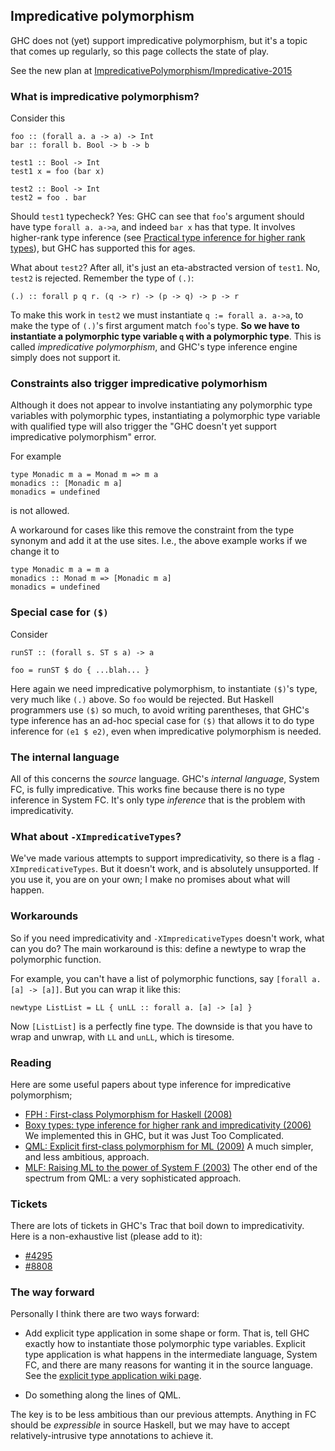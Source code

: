## Impredicative polymorphism


GHC does not (yet) support impredicative polymorphism, but it's a topic that comes up regularly, so this page collects the state of play.


See the new plan at [ImpredicativePolymorphism/Impredicative-2015](impredicative-polymorphism/impredicative-2015)

### What is impredicative polymorphism?


Consider this

```wiki
foo :: (forall a. a -> a) -> Int
bar :: forall b. Bool -> b -> b

test1 :: Bool -> Int
test1 x = foo (bar x)

test2 :: Bool -> Int
test2 = foo . bar
```


Should `test1` typecheck?  Yes: GHC can see that `foo`'s argument should have type `forall a. a->a`, and indeed `bar x` has that type.  It involves higher-rank type inference (see [ Practical type inference for higher rank types](http://research.microsoft.com/en-us/um/people/simonpj/papers/higher-rank/index.htm)), but GHC has supported this for ages.


What about `test2`?  After all, it's just an eta-abstracted version of `test1`.  No, `test2` is rejected.  Remember the type of `(.)`:

```wiki
(.) :: forall p q r. (q -> r) -> (p -> q) -> p -> r
```


To make this work in `test2` we must instantiate `q := forall a. a->a`, to make the type of `(.)`'s first argument match `foo`'s type.  **So we have to instantiate a polymorphic type variable `q` with a polymorphic type**.  This is called *impredicative polymorphism*, and GHC's type inference engine simply does not support it.

### Constraints also trigger impredicative polymorhism


Although it does not appear to involve instantiating any polymorphic type variables with polymorphic types, instantiating a polymorphic type variable with qualified type will also trigger the "GHC doesn't yet support impredicative polymorphism" error.


For example

```wiki
type Monadic m a = Monad m => m a
monadics :: [Monadic m a]
monadics = undefined
```


is not allowed.


A workaround for cases like this remove the constraint from the type synonym and add it at the use sites. I.e., the above example works if we change it to

```wiki
type Monadic m a = m a
monadics :: Monad m => [Monadic m a]
monadics = undefined
```

### Special case for `($)`


Consider

```wiki
runST :: (forall s. ST s a) -> a

foo = runST $ do { ...blah... }
```


Here again we need impredicative polymorphism, to instantiate `($)`'s type, very much like `(.)` above. So `foo` would be rejected.  But Haskell programmers use `($)` so much, to avoid writing parentheses, that GHC's type inference has an ad-hoc special case for `($)` that allows it to do type inference for `(e1 $ e2)`, even when impredicative polymorphism is needed.

### The internal language


All of this concerns the *source* language.  GHC's *internal language*, System FC, is fully impredicative.  This works fine because there is no type inference in System FC.  It's only type *inference* that is the problem with impredicativity.

### What about `-XImpredicativeTypes`?


We've made various attempts to support impredicativity, so there is a flag `-XImpredicativeTypes`.  But it doesn't work, and is absolutely unsupported.  If you use it, you are on your own; I make no promises about what will happen.

### Workarounds


So if you need impredicativity and `-XImpredicativeTypes` doesn't work, what can you do?  The main workaround is this: define a newtype to wrap the polymorphic function.  


For example, you can't have a list of polymorphic functions, say `[forall a. [a] -> [a]]`.  But you can wrap it like this:

```wiki
newtype ListList = LL { unLL :: forall a. [a] -> [a] }
```


Now `[ListList]` is a perfectly fine type.  The downside is that you have to wrap and unwrap, with `LL` and `unLL`, which is tiresome.

### Reading


Here are some useful papers about type inference for impredicative polymorphism;
  

- [ FPH : First-class Polymorphism for Haskell (2008)](http://research.microsoft.com/en-us/um/people/simonpj/papers/boxy/)
- [ Boxy types: type inference for higher rank and impredicativity (2006)](http://research.microsoft.com/en-us/um/people/simonpj/papers/boxy/)  We implemented this in GHC, but it was Just Too Complicated.
- [ QML: Explicit first-class polymorphism for ML (2009)](http://research.microsoft.com/en-us/um/people/crusso/qml/) A much simpler, and less ambitious, approach.
- [ MLF: Raising ML to the power of System F (2003)](http://gallium.inria.fr/~remy/publications.html) The other end of the spectrum from QML: a very sophisticated approach.

### Tickets


There are lots of tickets in GHC's Trac that boil down to impredicativity.  Here is a non-exhaustive list (please add to it):

- [\#4295](https://gitlab.haskell.org//ghc/ghc/issues/4295)
- [\#8808](https://gitlab.haskell.org//ghc/ghc/issues/8808)

### The way forward


Personally I think there are two ways forward:

- Add explicit type application in some shape or form.  That is, tell GHC exactly how to instantiate those polymorphic type variables.  Explicit type application is what happens in the intermediate language, System FC, and there are many reasons for wanting it in the source language.  See the [explicit type application wiki page](explicit-type-application).

- Do something along the lines of QML.


The key is to be less ambitious than our previous attempts.  Anything in FC should be *expressible* in source Haskell, but we may have to accept relatively-intrusive type annotations to achieve it.
